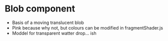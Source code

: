 # Blob component
- Basis of a moving translucent blob
- Pink because why not, but colours can be modified in fragmentShader.js
- Moddel for transparent watter drop... ish
